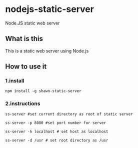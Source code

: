 # nodejs-static-server
Node.JS static web server
## What is this

This is a static web server using Node.js

## How to use it
### 1.install
```
npm install -g shawn-static-server 
```

### 2.instructions

```
ss-server #set current directory as root of static server

ss-server -p 8080 #set port number for server

ss-server -h localhost # set host as localhost

ss-server -d /usr # set root directory as /usr

```
